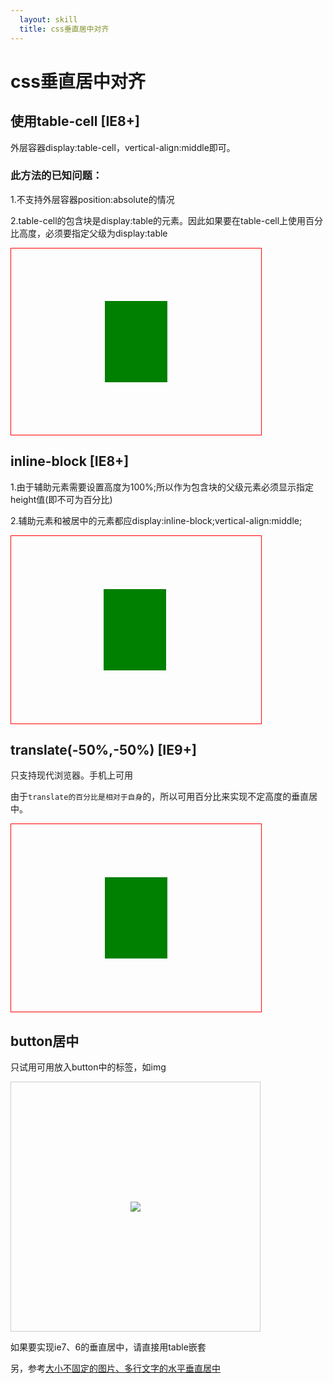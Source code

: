 ```yaml
---
  layout: skill
  title: css垂直居中对齐
---
```

<style>
    .vertical-wrapper{
        border: 1px solid red;
        width: 400px;
        height: 300px;
        text-align:center;
    }
    .vertical-middle{
        background: green;
        width: 100px;
        height: 130px;
        margin: 0 auto;
    }
</style>

# css垂直居中对齐

## 使用table-cell [IE8+]

外层容器display:table-cell，vertical-align:middle即可。

### 此方法的已知问题：

1.不支持外层容器position:absolute的情况

2.table-cell的包含块是display:table的元素。因此如果要在table-cell上使用百分比高度，必须要指定父级为display:table

<div class="vertical1 vertical-wrapper" style="display: table-cell;vertical-align: middle;">
    <div class="vertical-middle"></div>
</div>

## inline-block [IE8+]

1.由于辅助元素需要设置高度为100%;所以作为包含块的父级元素必须显示指定height值(即不可为百分比)

2.辅助元素和被居中的元素都应display:inline-block;vertical-align:middle;

<div class="vertical1 vertical-wrapper">
    <div class="vertical-middle" style="vertical-align:middle;display:inline-block;"></div>
    <div style="display:inline-block;vertical-align:middle;height:100%;width:1px;"></div>
</div>

## translate(-50%,-50%) [IE9+]

只支持现代浏览器。手机上可用

由于`translate的百分比是相对于自身`的，所以可用百分比来实现不定高度的垂直居中。

<div class="vertical1 vertical-wrapper" style="position: relative;">
    <div class="vertical-middle" style="transform: translate(-50%,-50%);position:absolute;top:50%;left:50%"></div>
</div>

## button居中

只试用可用放入button中的标签，如img

<style>
button {
 width: 400px;
 height: 400px;
 background: none;
 border: 1px solid #ccc;
}
</style>
<button>
  <img src="http://placehold.it/200x200" style="display:inline" />
</button>

如果要实现ie7、6的垂直居中，请直接用table嵌套

另，参考[大小不固定的图片、多行文字的水平垂直居中](http://www.zhangxinxu.com/wordpress/2009/08/%E5%A4%A7%E5%B0%8F%E4%B8%8D%E5%9B%BA%E5%AE%9A%E7%9A%84%E5%9B%BE%E7%89%87%E3%80%81%E5%A4%9A%E8%A1%8C%E6%96%87%E5%AD%97%E7%9A%84%E6%B0%B4%E5%B9%B3%E5%9E%82%E7%9B%B4%E5%B1%85%E4%B8%AD/)